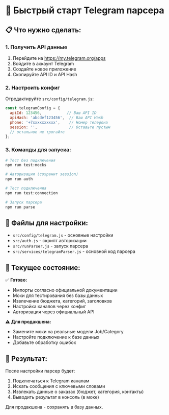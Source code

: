# 🚀 Быстрый старт Telegram парсера

## 📋 Что нужно сделать:

### 1. Получить API данные
1. Перейдите на https://my.telegram.org/apps
2. Войдите в аккаунт Telegram
3. Создайте новое приложение
4. Скопируйте API ID и API Hash

### 2. Настроить конфиг
Отредактируйте `src/config/telegram.js`:
```javascript
const telegramConfig = {
  apiId: 123456,           // Ваш API ID
  apiHash: 'abcdef123456',  // Ваш API Hash
  phone: '+7xxxxxxxxxx',    // Номер телефона
  session: '',              // Оставьте пустым
  // остальное не трогайте
};
```

### 3. Команды для запуска:

```bash
# Тест без подключения
npm run test:mocks

# Авторизация (сохранит session)
npm run auth

# Тест подключения
npm run test:connection

# Запуск парсера
npm run parse
```

## 📁 Файлы для настройки:

- `src/config/telegram.js` - основные настройки
- `src/auth.js` - скрипт авторизации
- `src/runParser.js` - запуск парсера
- `src/services/telegramParser.js` - основной код парсера

## 🔧 Текущее состояние:

✅ **Готово:**
- Импорты согласно официальной документации
- Моки для тестирования без базы данных
- Извлечение бюджета, категорий, заголовков
- Настройка каналов через конфиг
- Авторизация через официальный API

⚠️ **Для продакшена:**
- Замените моки на реальные модели Job/Category
- Настройте подключение к базе данных
- Добавьте обработку ошибок

## 🎯 Результат:

После настройки парсер будет:
1. Подключаться к Telegram каналам
2. Искать сообщения с ключевыми словами
3. Извлекать данные о заказах (бюджет, категория, контакты)
4. Выводить результат в консоль (в моке)

Для продакшена - сохранять в базу данных. 